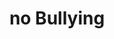 ---
pid: llp499
title: no Bullying
location_transcription: Fsas middle school
coordinates: "[-75.122074820363, 40.019011586417]"
zipcode: '19140'
gen_neighborhood: North Philadelphia
neighborhood: Hunting Park
outside_phl: 
age: '13'
age_range: 13-19
instagram: 
image_file_name: llp_499.jpg
proposal_transcription: No Bullying
topic: Violence,Love
topic_summary: 0, 0
type: 2D,Billboard,Image
keywords_other: bullying, no bullying
credit: Cananis Burgos
image_labels: 
twitter: 
facebook: 
permalink: "/monuments/llp499/"
layout: item-page
---